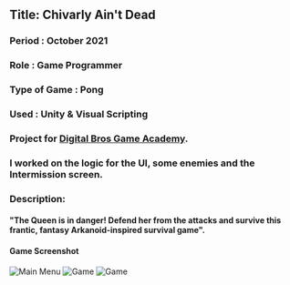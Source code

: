 ## Title: Chivarly Ain't Dead
### Period : October 2021
### Role : Game Programmer
### Type of Game : Pong
### Used : Unity & Visual Scripting
### Project for [Digital Bros Game Academy](https://dbgameacademy.it/).
### I worked on the logic for the UI, some enemies and the Intermission screen.
### Description:
#### "The Queen is in danger! Defend her from the attacks and survive this frantic, fantasy Arkanoid-inspired survival game".
#### Game Screenshot
![Main Menu](https://user-images.githubusercontent.com/90765299/180595863-38082f53-0bf7-47c7-a9f1-6c21fc8b5bfb.png)
![Game](https://user-images.githubusercontent.com/90765299/178560464-b3d58508-36ac-4a7c-b59e-a980ae8bdd3f.png)
![Game](https://user-images.githubusercontent.com/90765299/178560488-ee260c85-52ae-4abb-82e4-930ea547dfac.png)
